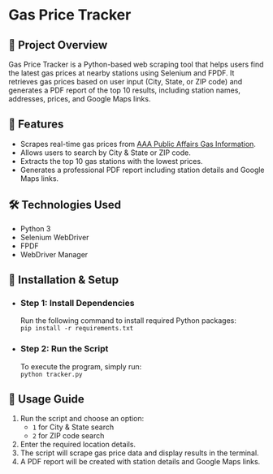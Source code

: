 # Gas Price Tracker

## 📌 Project Overview
Gas Price Tracker is a Python-based web scraping tool that helps users find the latest gas prices at nearby stations using Selenium and FPDF. It retrieves gas prices based on user input (City, State, or ZIP code) and generates a PDF report of the top 10 results, including station names, addresses, prices, and Google Maps links.

## 🚀 Features
- Scrapes real-time gas prices from [AAA Public Affairs Gas Information](https://cluballiance.aaa.com/public-affairs/gas-information).
- Allows users to search by City & State or ZIP code.
- Extracts the top 10 gas stations with the lowest prices.
- Generates a professional PDF report including station details and Google Maps links.

## 🛠️ Technologies Used
- Python 3
- Selenium WebDriver
- FPDF
- WebDriver Manager

## 📂 Installation & Setup
- ### Step 1: Install Dependencies
   Run the following command to install required Python packages:  
   ```pip install -r requirements.txt```
- ### Step 2: Run the Script
   To execute the program, simply run:  
   ```python tracker.py```

## 🔧 Usage Guide
1. Run the script and choose an option:
   - ```1``` for City & State search
   - ```2``` for ZIP code search
2. Enter the required location details.  
3. The script will scrape gas price data and display results in the terminal.
4. A PDF report will be created with station details and Google Maps links.
